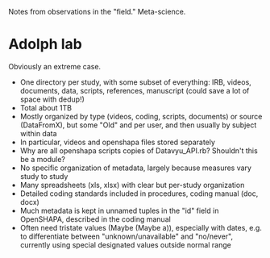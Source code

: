 Notes from observations in the "field."
Meta-science.

# Adolph lab

Obviously an extreme case.

- One directory per study, with some subset of everything: IRB, videos, documents, data, scripts, references, manuscript (could save a lot of space with dedup!)
- Total about 1TB
- Mostly organized by type (videos, coding, scripts, documents) or source (DataFromX), but some "Old" and per user, and then usually by subject within data
- In particular, videos and openshapa files stored separately
- Why are all openshapa scripts copies of Datavyu\_API.rb?  Shouldn't this be a module?
- No specific organization of metadata, largely because measures vary study to study
- Many spreadsheets (xls, xlsx) with clear but per-study organization
- Detailed coding standards included in procedures, coding manual (doc, docx)
- Much metadata is kept in unnamed tuples in the "id" field in OpenSHAPA, described in the coding manual
- Often need tristate values (Maybe (Maybe a)), especially with dates, e.g. to differentiate between "unknown/unavailable" and "no/never", currently using special designated values outside normal range
